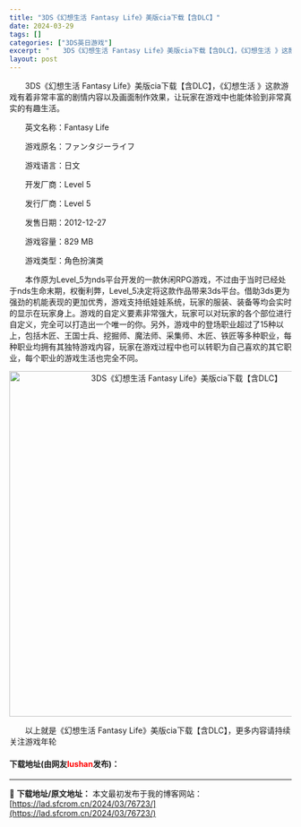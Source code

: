 ```yaml
---
title: "3DS《幻想生活 Fantasy Life》美版cia下载【含DLC】"
date: 2024-03-29
tags: []
categories: ["3DS英日游戏"]
excerpt: "　　3DS《幻想生活 Fantasy Life》美版cia下载【含DLC】，《幻想生活 》这款游戏有着非常丰富的剧情内容以及画面制作效果，让玩家在游戏中也能体验到非常真实的有趣生活。 　　英文名称：Fantasy Life 　　游戏原名：ファンタジーライフ 　　游戏语言：日文 　　开发厂商：Leve&hellip;"
layout: post
---
```


 <p>　　3DS《幻想生活 Fantasy Life》美版cia下载【含DLC】，《幻想生活 》这款游戏有着非常丰富的剧情内容以及画面制作效果，让玩家在游戏中也能体验到非常真实的有趣生活。</p> <p>　　英文名称：Fantasy Life</p> <p>　　游戏原名：ファンタジーライフ</p> <p>　　游戏语言：日文</p> <p>　　开发厂商：Level 5</p> <p>　　发行厂商：Level 5</p> <p>　　发售日期：2012-12-27</p> <p>　　游戏容量：829 MB</p> <p>　　游戏类型：角色扮演类</p> <p>　　本作原为Level_5为nds平台开发的一款休闲RPG游戏，不过由于当时已经处于nds生命末期，权衡利弊，Level_5决定将这款作品带来3ds平台。借助3ds更为强劲的机能表现的更加优秀，游戏支持纸娃娃系统，玩家的服装、装备等均会实时的显示在玩家身上。游戏的自定义要素非常强大，玩家可以对玩家的各个部位进行自定义，完全可以打造出一个唯一的你。另外，游戏中的登场职业超过了15种以上，包括木匠、王国士兵、挖掘师、魔法师、采集师、木匠、铁匠等多种职业，每种职业均拥有其独特游戏内容，玩家在游戏过程中也可以转职为自己喜欢的其它职业，每个职业的游戏生活也完全不同。</p> <p align="center"><img align="" border="0" src="https://lad.sfcrom.cn/wp-content/uploads/2024/03/20240329_660634e938154.jpg" width="617" alt="3DS《幻想生活 Fantasy Life》美版cia下载【含DLC】" /></p> <p>　　以上就是《幻想生活 Fantasy Life》美版cia下载【含DLC】，更多内容请持续关注游戏年轮</p> <p><h4>下载地址(由网友<font color="red">lushan</font>发布)：</h4></p> 

---
📖 **下载地址/原文地址：** 本文最初发布于我的博客网站：[https://lad.sfcrom.cn/2024/03/76723/](https://lad.sfcrom.cn/2024/03/76723/)
